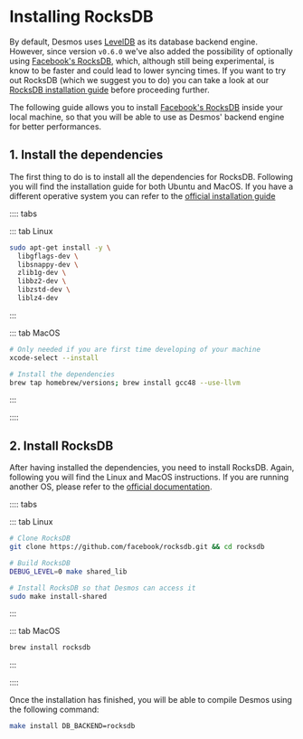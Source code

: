 # Installing RocksDB
By default, Desmos uses [LevelDB](https://github.com/google/leveldb) as its database backend engine. However, since version `v0.6.0` we've also added the possibility of optionally using [Facebook's RocksDB](https://github.com/facebook/rocksdb), which, although still being experimental, is know to be faster and could lead to lower syncing times. If you want to try out RocksDB (which we suggest you to do) you can take a look at our [RocksDB installation guide](rocksdb-installation.md) before proceeding further. 

The following guide allows you to install [Facebook's RocksDB](https://github.com/facebook/rocksdb) inside your local machine, so that you will be able to use as Desmos' backend engine for better performances.

## 1. Install the dependencies
The first thing to do is to install all the dependencies for RocksDB. Following you will find the installation guide for both Ubuntu and MacOS. If you have a different operative system you can refer to the [official installation guide](https://github.com/facebook/rocksdb/blob/master/INSTALL.md)  

:::: tabs

::: tab Linux
```bash
sudo apt-get install -y \
  libgflags-dev \
  libsnappy-dev \
  zlib1g-dev \
  libbz2-dev \
  libzstd-dev \
  liblz4-dev
```

:::

::: tab MacOS
```bash
# Only needed if you are first time developing of your machine
xcode-select --install

# Install the dependencies
brew tap homebrew/versions; brew install gcc48 --use-llvm
```

:::

::::

## 2. Install RocksDB
After having installed the dependencies, you need to install RocksDB. Again, following you will find the Linux and MacOS instructions. If you are running another OS, please refer to the [official documentation](https://github.com/facebook/rocksdb/blob/master/INSTALL.md).

 
:::: tabs

::: tab Linux
```bash
# Clone RocksDB
git clone https://github.com/facebook/rocksdb.git && cd rocksdb

# Build RocksDB
DEBUG_LEVEL=0 make shared_lib

# Install RocksDB so that Desmos can access it
sudo make install-shared
```

:::

::: tab MacOS
```bash
brew install rocksdb
```

:::

::::

Once the installation has finished, you will be able to compile Desmos using the following command: 

```bash
make install DB_BACKEND=rocksdb
```
